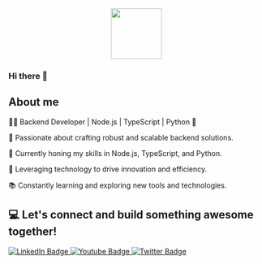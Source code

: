 <div id="header" align="center">
  <img src="https://media.giphy.com/media/M9gbBd9nbDrOTu1Mqx/giphy.gif" width="100"/>
</div>

### Hi there 👋

**About me**
---
👨‍💻 Backend Developer | Node.js | TypeScript | Python 🐍

🌟 Passionate about crafting robust and scalable backend solutions.

💼 Currently honing my skills in Node.js, TypeScript, and Python.

🚀 Leveraging technology to drive innovation and efficiency.

📚 Constantly learning and exploring new tools and technologies.

💻 Let's connect and build something awesome together!
---
<div id="badges">
  <a href="https://www.linkedin.com/in/longinus615667270?utm_source=share&utm_campaign=share_via&utm_content=profile&utm_medium=android_app">
    <img src="https://img.shields.io/badge/LinkedIn-blue?style=for-the-badge&logo=linkedin&logoColor=white" alt="LinkedIn Badge"/>
  </a>
  <a href="your-youtube-URL">
    <img src="https://img.shields.io/badge/YouTube-red?style=for-the-badge&logo=youtube&logoColor=white" alt="Youtube Badge"/
  </a>
  <a href="https://www.x.com/longi444?t=Ei4h0hoOIsShFcK9kVCpg&s=09">
    <img src="https://img.shields.io/badge/Twitter-blue?style=for-the-badge&logo=twitter&logoColor=white" alt="Twitter Badge"/>
  </a>
  
</div>

<img src="https://komarev.com/ghpvc/?username=your-Longinus44&style=flat-square&color=blue" alt=""/>


<!--
**Longinus44/Longinus44** is a ✨ _special_ ✨ repository because its `README.md` (this file) appears on your GitHub profile.

Here are some ideas to get you started:

- 🔭 I’m currently working on ...
- 🌱 I’m currently learning ...
- 👯 I’m looking to collaborate on ...
- 🤔 I’m looking for help with ...
- 💬 Ask me about ...
- 📫 How to reach me: ...
- 😄 Pronouns: ...
- ⚡ Fun fact: ...
-->
